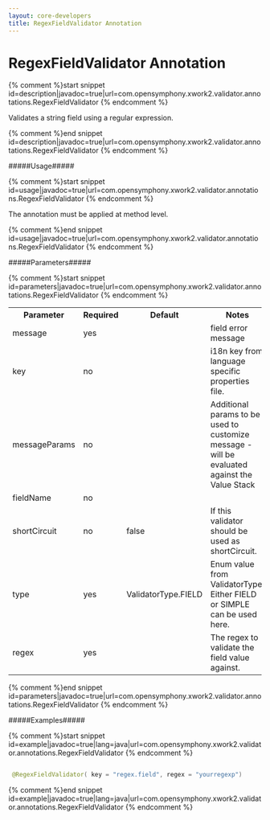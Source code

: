 ```yaml
---
layout: core-developers
title: RegexFieldValidator Annotation
---
```


# RegexFieldValidator Annotation



{% comment %}start snippet id=description|javadoc=true|url=com.opensymphony.xwork2.validator.annotations.RegexFieldValidator {% endcomment %}
<p> Validates a string field using a regular expression.</p>
{% comment %}end snippet id=description|javadoc=true|url=com.opensymphony.xwork2.validator.annotations.RegexFieldValidator {% endcomment %}

#####Usage#####



{% comment %}start snippet id=usage|javadoc=true|url=com.opensymphony.xwork2.validator.annotations.RegexFieldValidator {% endcomment %}
<p> <p>The annotation must be applied at method level.</p></p>
{% comment %}end snippet id=usage|javadoc=true|url=com.opensymphony.xwork2.validator.annotations.RegexFieldValidator {% endcomment %}

#####Parameters#####



{% comment %}start snippet id=parameters|javadoc=true|url=com.opensymphony.xwork2.validator.annotations.RegexFieldValidator {% endcomment %}
<p> <table class='confluenceTable' summary=''>
 <tr>
 <th class='confluenceTh'> Parameter </th>
 <th class='confluenceTh'> Required </th>
 <th class='confluenceTh'> Default </th>
 <th class='confluenceTh'> Notes </th>
 </tr>
 <tr>
 <td class='confluenceTd'>message</td>
 <td class='confluenceTd'>yes</td>
 <td class='confluenceTd'>&nbsp;</td>
 <td class='confluenceTd'>field error message</td>
 </tr>
 <tr>
 <td class='confluenceTd'>key</td>
 <td class='confluenceTd'>no</td>
 <td class='confluenceTd'>&nbsp;</td>
 <td class='confluenceTd'>i18n key from language specific properties file.</td>
 </tr>
 <tr>
 <td class='confluenceTd'>messageParams</td>
 <td class='confluenceTd'>no</td>
 <td class='confluenceTd'>&nbsp;</td>
 <td class='confluenceTd'>Additional params to be used to customize message - will be evaluated against the Value Stack</td>
 </tr>
 <tr>
 <td class='confluenceTd'>fieldName</td>
 <td class='confluenceTd'>no</td>
 <td class='confluenceTd'>&nbsp;</td>
 <td class='confluenceTd'>&nbsp;</td>
 </tr>
 <tr>
 <td class='confluenceTd'>shortCircuit</td>
 <td class='confluenceTd'>no</td>
 <td class='confluenceTd'>false</td>
 <td class='confluenceTd'>If this validator should be used as shortCircuit.</td>
 </tr>
 <tr>
 <td class='confluenceTd'>type</td>
 <td class='confluenceTd'>yes</td>
 <td class='confluenceTd'>ValidatorType.FIELD</td>
 <td class='confluenceTd'>Enum value from ValidatorType. Either FIELD or SIMPLE can be used here.</td>
 </tr>
 <tr>
 <td class='confluenceTd'>regex</td>
 <td class='confluenceTd'>yes</td>
 <td class='confluenceTd'>&nbsp;</td>
 <td class='confluenceTd'>The regex to validate the field value against.</td>
 </tr>
 </table></p>
{% comment %}end snippet id=parameters|javadoc=true|url=com.opensymphony.xwork2.validator.annotations.RegexFieldValidator {% endcomment %}

#####Examples#####



{% comment %}start snippet id=example|javadoc=true|lang=java|url=com.opensymphony.xwork2.validator.annotations.RegexFieldValidator {% endcomment %}

```java
 @RegexFieldValidator( key = "regex.field", regex = "yourregexp")
```

{% comment %}end snippet id=example|javadoc=true|lang=java|url=com.opensymphony.xwork2.validator.annotations.RegexFieldValidator {% endcomment %}
